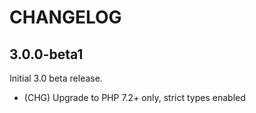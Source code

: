 # CHANGELOG

## 3.0.0-beta1

Initial 3.0 beta release.

- (CHG) Upgrade to PHP 7.2+ only, strict types enabled
